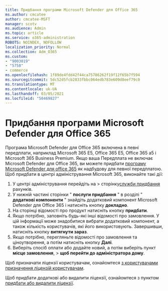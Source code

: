```yaml
---
title: Придбання програми Microsoft Defender для Office 365
ms.author: cmcatee
author: cmcatee-MSFT
manager: scotv
ms.audience: Admin
ms.topic: article
ms.service: o365-administration
ROBOTS: NOINDEX, NOFOLLOW
localization_priority: Normal
ms.collection: Adm_O365
ms.custom:
- "9003019"
- "5758"
- commerce
ms.openlocfilehash: 1f89de4fdd42f44ca75786262f19f12f65b7f594
ms.sourcegitcommit: 5dc52d5fcb2833fbbc064edb783e609d8eef79c0
ms.translationtype: MT
ms.contentlocale: uk-UA
ms.lasthandoff: 03/05/2021
ms.locfileid: "50469827"
---
```

# <a name="purchase-microsoft-defender-for-office-365"></a>Придбання програми Microsoft Defender для Office 365

Програма Microsoft Defender для Office 365 включена в певні передплати, наприклад Microsoft 365 E5, Office 365 E5, Office 365 a5 і Microsoft 365 Business Premium. Якщо ваша Передплата не включає Microsoft Defender для Office 365, ви можете придбати [програму Microsoft Defender для office 365](https:/www.microsoft.com/microsoft-365/exchange/advance-threat-protection?market=um#office-ProductsCompare-785zwzq) як надбудову для певної передплатою. Щоб придбати в центрі адміністрування Microsoft 365, виконайте такі дії:

1. У центрі адміністрування перейдіть на   >  сторінку[служби придбання](https://go.microsoft.com/fwlink/p/?linkid=868433) рахунків.
2. У нижній частині сторінки " **послуги придбання** " в розділі " **додаткові компоненти** " знайдіть додатковий компонент Microsoft Defender для Office 365 і натисніть кнопку **докладно**.
3. На сторінці відомості про продукт натисніть кнопку **придбати**.
4. Якщо потрібно, заповніть будь-які інші відомості про замовлення. У цій інформації може знадобитися вибрати додатковий компонент, а також кількість користувачів, які його використовують. Завершивши, натисніть кнопку **витягнути зараз**.
5. Якщо потрібно, перегляньте відомості про замовлення та ціноутворення, а потім натисніть кнопку **Далі**.
6. Виберіть спосіб оплати або додайте новий, а потім виберіть пункт **місце замовлення**,  >  **щоб перейти до адміністратора дому**.

Щоб призначати ліцензії користувачам, ознайомтеся [з користувачами призначення ліцензій користувачам](https://docs.microsoft.com/microsoft-365/admin/manage/assign-licenses-to-users?view=o365-worldwide).

Щоб придбати додаткові або видалити ліцензії, ознайомтеся з пунктом [придбати або видалити ліцензії](https://docs.microsoft.com/microsoft-365/commerce/licenses/buy-licenses#buy-or-remove-licenses-for-your-business-subscription).